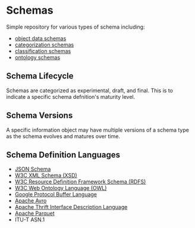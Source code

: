 # Schemas

Simple repository for various types of schema including:

* [object data schemas](docs/object-data-schemas.md)
* [categorization schemas](docs/categorization-schemas.md)
* [classification schemas](docs/classification-schemas.md)
* [ontology schemas](docs/ontology-schemas.md)

## Schema Lifecycle

Schemas are categorized as experimental, draft, and final.  This is to indicate a specific schema defnition's maturity level.

## Schema Versions

A specific information object may have multiple versions of a schema type as the schema evolves and matures over time.

## Schema Definition Languages

* [JSON Schema](https://json-schema.org/)
* [W3C XML Schema (XSD)](https://www.w3.org/TR/xmlschema11-1/)
* [W3C Resource Definition Framework Schema (RDFS)](https://www.w3.org/TR/rdf-schema/)
* [W3C Web Ontology Language (OWL)](https://www.w3.org/OWL/)
* [Google Protocol Buffer Language](https://developers.google.com/protocol-buffers/docs/proto3)
* [Apache Avro](https://avro.apache.org/)
* [Apache Thrift Interface Description Language](https://thrift.apache.org/docs/idl.html)
* [Apache Parquet](https://parquet.apache.org/)
* ITU-T ASN.1
